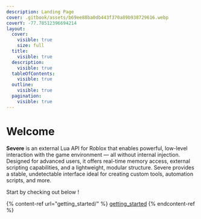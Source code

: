 ```yaml
---
description: Landing Page
cover: .gitbook/assets/b69ee88ba0db443f370a89b938729616.webp
coverY: -77.78512396694214
layout:
  cover:
    visible: true
    size: full
  title:
    visible: true
  description:
    visible: true
  tableOfContents:
    visible: true
  outline:
    visible: true
  pagination:
    visible: true
---
```


# Welcome

**Severe** is an external Lua API for Roblox that enables powerful, low-level interaction with the game environment — all without internal injection. Designed for advanced users, it offers real-time memory access, external scripting capabilities, and a lightweight, modular structure. Severe provides a stable, undetectable interface ideal for creating custom tools, automation scripts, and more.

Start by checking out below !

{% content-ref url="getting_started/" %}
[getting\_started](getting_started/)
{% endcontent-ref %}
